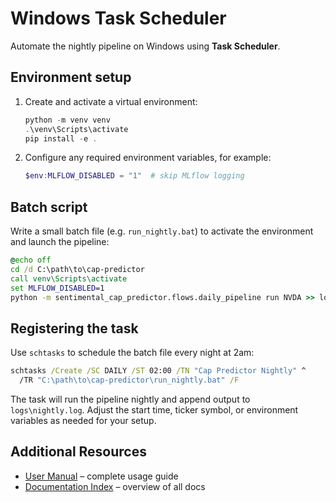 # Windows Task Scheduler

Automate the nightly pipeline on Windows using **Task Scheduler**.

## Environment setup

1. Create and activate a virtual environment:
   ```powershell
   python -m venv venv
   .\venv\Scripts\activate
   pip install -e .
   ```
2. Configure any required environment variables, for example:
   ```powershell
   $env:MLFLOW_DISABLED = "1"  # skip MLflow logging
   ```

## Batch script

Write a small batch file (e.g. `run_nightly.bat`) to activate the
environment and launch the pipeline:

```bat
@echo off
cd /d C:\path\to\cap-predictor
call venv\Scripts\activate
set MLFLOW_DISABLED=1
python -m sentimental_cap_predictor.flows.daily_pipeline run NVDA >> logs\nightly.log 2>&1
```

## Registering the task

Use `schtasks` to schedule the batch file every night at 2am:

```cmd
schtasks /Create /SC DAILY /ST 02:00 /TN "Cap Predictor Nightly" ^
  /TR "C:\path\to\cap-predictor\run_nightly.bat" /F
```

The task will run the pipeline nightly and append output to
`logs\nightly.log`. Adjust the start time, ticker symbol, or environment
variables as needed for your setup.

## Additional Resources

- [User Manual](user_manual.md) – complete usage guide
- [Documentation Index](index.md) – overview of all docs
